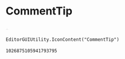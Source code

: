 # CommentTip
![](/img/CommentTip.png)

``` CSharp
EditorGUIUtility.IconContent("CommentTip")
```
```
1026875105941793795
```
